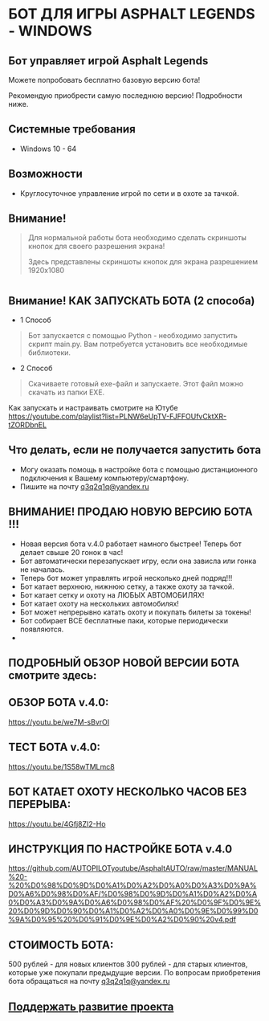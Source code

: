 # БОТ ДЛЯ ИГРЫ ASPHALT LEGENDS - WINDOWS
## Бот управляет игрой Asphalt Legends

Можете попробовать бесплатно базовую версию бота! 

Рекомендую приобрести самую последнюю версию!
Подробности ниже.

## Системные требования

- Windows 10 - 64


## Возможности

- Круглосуточное управление игрой по сети и в охоте за тачкой.

## Внимание!

> Для нормальной работы бота
> необходимо сделать скриншоты кнопок
> для своего разрешения экрана!
> 
> Здесь представлены скриншоты кнопок
> для экрана разрешением 1920х1080
#
#
## Внимание! КАК ЗАПУСКАТЬ БОТА (2 способа)
- 1 Способ
> Бот запускается с помощью Python - необходимо запустить скрипт main.py. 
Вам потребуется установить все необходимые библиотеки.
- 2 Способ
> Скачиваете готовый exe-файл и запускаете. Этот файл можно скачать из папки EXE.

Как запускать и настраивать смотрите на Ютубе
https://youtube.com/playlist?list=PLNW6eUpTV-FJFFOUfvCktXR-tZORDbnEL

## Что делать, если не получается запустить бота
- Могу оказать помощь в настройке бота с помощью дистанционного подключения к Вашему компьютеру/смартфону.
- Пишите на почту q3q2q1q@yandex.ru

## ВНИМАНИЕ! ПРОДАЮ НОВУЮ ВЕРСИЮ БОТА !!!
- Новая версия бота v.4.0 работает намного быстрее! Теперь бот делает свыше 20 гонок в час!
- Бот автоматически перезапускает игру, если она зависла или гонка не началась.
- Теперь бот может управлять игрой несколько дней подряд!!!
- Бот катает верхнюю, нижнюю сетку, а также охоту за тачкой. 
- Бот катает сетку и охоту на ЛЮБЫХ АВТОМОБИЛЯХ!
- Бот катает охоту на нескольких автомобилях!
- Бот может непрерывно катать охоту и покупать билеты за токены!
- Бот собирает ВСЕ бесплатные паки, которые периодически появляются.
- 
## ПОДРОБНЫЙ ОБЗОР НОВОЙ ВЕРСИИ БОТА смотрите здесь:

## ОБЗОР БОТА v.4.0:
https://youtu.be/we7M-sBvrOI

## ТЕСТ БОТА v.4.0:
https://youtu.be/1S58wTMLmc8

## БОТ КАТАЕТ ОХОТУ НЕСКОЛЬКО ЧАСОВ БЕЗ ПЕРЕРЫВА:
https://youtu.be/4Gfj8ZI2-Ho

## ИНСТРУКЦИЯ ПО НАСТРОЙКЕ БОТА v.4.0
https://github.com/AUTOPILOTyoutube/AsphaltAUTO/raw/master/MANUAL%20-%20%D0%98%D0%9D%D0%A1%D0%A2%D0%A0%D0%A3%D0%9A%D0%A6%D0%98%D0%AF/%D0%98%D0%9D%D0%A1%D0%A2%D0%A0%D0%A3%D0%9A%D0%A6%D0%98%D0%AF%20%D0%9F%D0%9E%20%D0%9D%D0%90%D0%A1%D0%A2%D0%A0%D0%9E%D0%99%D0%9A%D0%95%20%D0%91%D0%9E%D0%A2%D0%90%20v4.pdf

## СТОИМОСТЬ БОТА:
500 рублей - для новых клиентов
300 рублей - для старых клиентов, которые уже покупали предыдущие версии.
По вопросам приобретения бота обращаться на почту q3q2q1q@yandex.ru


## [Поддержать развитие проекта](https://www.donationalerts.com/r/autopilotyoutube)
